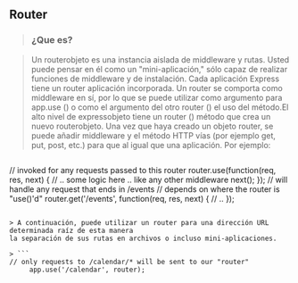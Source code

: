 ## Router

> ### ¿Que es?

> Un routerobjeto es una instancia aislada de middleware y rutas. Usted puede pensar en 
él como un "mini-aplicación," sólo capaz de realizar funciones de middleware y de instalación.
Cada aplicación Express tiene un router aplicación incorporada.
Un router se comporta como middleware en sí, por lo que se puede utilizar como argumento para app.use () o 
como el argumento del otro router () el uso del método.El alto nivel de expressobjeto tiene un router ()
método que crea un nuevo routerobjeto. Una vez que haya creado un objeto router, se puede añadir middleware y
el método HTTP vías (por ejemplo get, put, post, etc.) para que al igual que una aplicación. Por ejemplo:

> ```
// invoked for any requests passed to this router
router.use(function(req, res, next) {
  // .. some logic here .. like any other middleware
  next();
});
// will handle any request that ends in /events
// depends on where the router is "use()'d"
router.get('/events', function(req, res, next) {
  // ..
});
```

> A continuación, puede utilizar un router para una dirección URL determinada raíz de esta manera 
la separación de sus rutas en archivos o incluso mini-aplicaciones.
 
> ``` 
// only requests to /calendar/* will be sent to our "router"
     app.use('/calendar', router); 
```



